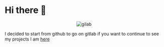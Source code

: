 # Hi there 👋

<p align="center">
    <img alt="gilab" src="https://pluspng.com/img-png/gitlab-logo-png-gitlab-transparent-background-png-cliparts-free-img-hiclipart-300x256.jpg"/>
</p>

I decided to start from github to go on gitlab if you want to continue to see my projects I am [here](https://gitlab.valeran-maytie.com/valo)